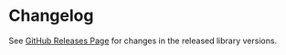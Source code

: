 # Changelog

See [GitHub Releases Page](https://github.com/birdofpreyru/react-helmet/releases)
for changes in the released library versions.
